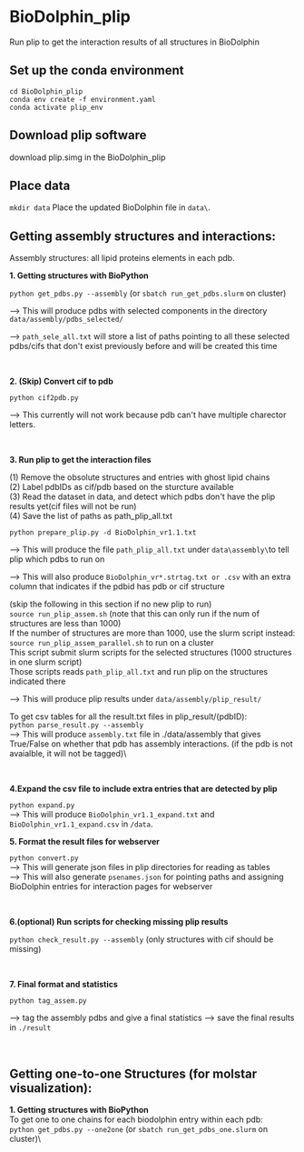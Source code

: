 # BioDolphin_plip
Run plip to get the interaction results of all structures in BioDolphin

## Set up the conda environment
`cd BioDolphin_plip` \
`conda env create -f environment.yaml` \
`conda activate plip_env` 

## Download plip software
download plip.simg in the BioDolphin_plip

## Place data
`mkdir data`
Place the updated BioDolphin file in `data\`. 



## Getting assembly structures and interactions:
Assembly structures: all lipid proteins elements in each pdb.

**1. Getting structures with BioPython** 

`python get_pdbs.py --assembly` (or `sbatch run_get_pdbs.slurm` on cluster)

--> This will produce pdbs with selected components in the directory `data/assembly/pdbs_selected/` 

--> `path_sele_all.txt` will store a list of paths pointing to all these selected pdbs/cifs that don't exist previously before and will be created this time



<br/>

**2. (Skip) Convert cif to pdb** 

`python cif2pdb.py`

--> This currently will not work because pdb can't have multiple charector letters.


<br/>



**3. Run plip to get the interaction files** 

(1) Remove the obsolute structures and entries with ghost lipid chains\
(2) Label pdbIDs as cif/pdb based on the sturcture available\
(3) Read the dataset in data, and detect which pdbs don't have the plip results yet(cif files will not be run)\
(4) Save the list of paths as path_plip_all.txt

`python prepare_plip.py -d BioDolphin_vr1.1.txt` 

--> This will produce the file `path_plip_all.txt` under `data\assembly\`to tell plip which pdbs to run on

--> This will also produce `BioDolphin_vr*.strtag.txt or .csv` with an extra column that indicates if the pdbid has pdb or cif structure

(skip the following in this section if no new plip to run)\
`source run_plip_assem.sh` (note that this can only run if the num of structures are less than 1000)\
If the number of structures are more than 1000,  use the slurm script instead: `source run_plip_assem_parallel.sh` to run on a cluster \
This script submit slurm scripts for the selected structures (1000 structures in one slurm script)\
Those scripts reads `path_plip_all.txt` and run plip on the structures indicated there

--> This will produce plip results under `data/assembly/plip_result/`

To get csv tables for all the result.txt files in plip_result/(pdbID): \
`python parse_result.py --assembly` \
--> This will produce `assembly.txt` file in ./data/assembly that gives True/False on whether that pdb has assembly interactions. (if the pdb is not avaialble, it will not be tagged)\


<br/>


**4.Expand the csv file to include extra entries that are detected by plip**

`python expand.py`\
--> This will produce `BioDolphin_vr1.1_expand.txt` and `BioDolphin_vr1.1_expand.csv` in `/data`.




**5. Format the result files for webserver** 

`python convert.py`\
--> This will generate json files in plip directories for reading as tables\
--> This will also generate `psenames.json` for pointing paths and assigning BioDolphin entries for interaction pages for webserver


<br/>


**6.(optional) Run scripts for checking missing plip results** 

`python check_result.py --assembly` (only structures with cif should be missing)

<br/>


**7. Final format and statistics**

`python tag_assem.py`

--> tag the assembly pdbs and give a final statistics
--> save the final results in `./result`


<br/>

## Getting one-to-one Structures (for molstar visualization):

**1. Getting structures with BioPython** \
To get one to one chains for each biodolphin entry within each pdb: \
`python get_pdbs.py --one2one` (or `sbatch run_get_pdbs_one.slurm` on cluster)\








